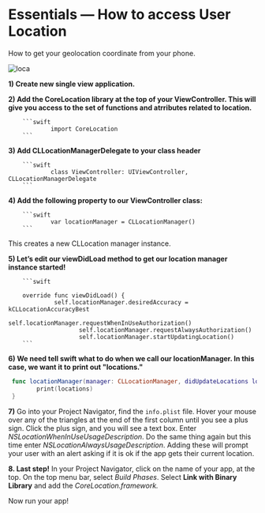 # Essentials — How to access User Location

How to get your geolocation coordinate from your phone.

![loca](http://i.giphy.com/HzMfJIkTZgx8s.gif)

**1) Create new single view application.**

**2) Add the CoreLocation library at the top of your ViewController.  This will give you access to the set of functions and atrributes related to location.**

        ```swift 
                import CoreLocation
        ```

**3) Add CLLocationManagerDelegate to your class header**

        ```swift
                class ViewController: UIViewController, CLLocationManagerDelegate
        ```

**4) Add the following property to our ViewController class:**

        ```swift 
                var locationManager = CLLocationManager() 
        ```

This creates a new CLLocation manager instance.


**5) Let’s edit our viewDidLoad method to get our location manager instance started!**

        ```swift

        override func viewDidLoad() {
                 self.locationManager.desiredAccuracy = kCLLocationAccuracyBest
                        self.locationManager.requestWhenInUseAuthorization()
                        self.locationManager.requestAlwaysAuthorization()
                        self.locationManager.startUpdatingLocation()
        ```


**6) We need tell swift what to do when we call our locationManager.  In this case, we want it to print out "locations."**

```swift
 func locationManager(manager: CLLocationManager, didUpdateLocations locations: [CLLocation]) {
        print(locations)
 }
```

**7)** Go into your Project Navigator, find the ```info.plist``` file.  Hover your mouse over any of the triangles at the end of the first column until you see a plus sign.  Click the plus sign, and you will see a text box. Enter *NSLocationWhenInUseUsageDescription*.  Do the same thing again but this time enter *NSLocationAlwaysUsageDescription*.  Adding these will prompt your user with an alert asking if it is ok if the app gets their current location.


**8. Last step!**  In your Project Navigator, click on the name of your app, at the top.  On the top menu bar, select *Build Phases*.  Select **Link with Binary Library** and add the *CoreLocation.framework.*

Now run your app!
